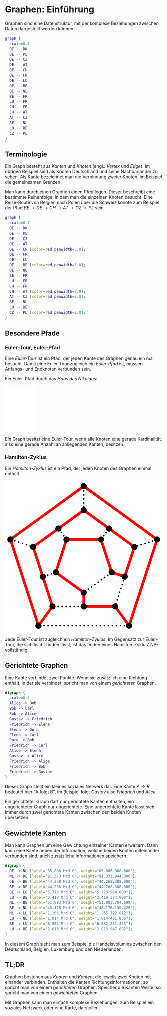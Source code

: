 # Graphen: Einführung

Graphen sind eine Datenstruktur, mit der komplexe Beziehungen zwischen Daten dargestellt werden können.

```dot engine="circo"
graph {
  scale=0.7
  DE -- DK
  DE -- PL
  DE -- CZ
  DE -- AT
  DE -- CH
  DE -- FR
  DE -- LU
  DE -- BE
  DE -- NL
  BE -- FR
  LU -- FR
  CH -- FR
  CH -- AT
  AT -- CZ
  BE -- NL
  LU -- BE
  CZ -- PL
}
```

## Terminologie

Ein Graph besteht aus *Kanten* und *Knoten* (engl.: *Vertex* und *Edge*).
Im obrigen Beispiel sind als Knoten Deutschland und seine Nachbarländer zu sehen.
Als Kante bezeichnet man die Verbindung zweier Knoten, im Beispiel die gemeinsamen Grenzen.

Man kann durch einen Graphen einen *Pfad* legen.
Dieser beschreibt eine bestimmte Reihenfolge, in dem man die einzelnen Knoten besucht.
Eine Reise-Route von Belgien nach Polen über die Schweiz könnte zum Beispiel der Pfad $BE \rightarrow DE \rightarrow CH \rightarrow AT \rightarrow CZ \rightarrow PL$ sein.

```dot engine="circo"
graph {
  scale=0.7
  DE -- DK
  DE -- PL
  DE -- CZ
  DE -- AT
  DE -- CH [color=red,penwidth=3.0];
  DE -- FR
  DE -- LU
  DE -- BE [color=red,penwidth=3.0];
  DE -- NL
  BE -- FR
  LU -- FR
  CH -- FR
  CH -- AT [color=red,penwidth=3.0];
  AT -- CZ [color=red,penwidth=3.0];
  BE -- NL
  LU -- BE
  CZ -- PL [color=red,penwidth=3.0];
}
```

## Besondere Pfade

### Euler-Tour, Euler-Pfad

Eine *Euler-Tour* ist ein Pfad, der jeden Kante des Graphen genau ein mal besucht.
Damit eine Euler-Tour zugleich ein *Euler-Pfad* ist, müssen Anfangs- und Endknoten verbunden sein.

Ein Euler-Pfad durch das *Haus des Nikolaus*:

![Haus vom Nikolaus](./assets/haus_vom_nikolaus.gif)

Ein Graph besitzt eine Euler-Tour, wenn alle Knoten eine gerade Kardinalität, also eine gerade Anzahl an anliegenden Kanten, besitzen.

### Hamilton-Zyklus

Ein *Hamilton-Zyklus* ist ein Pfad, der jeden Knoten des Graphen einmal enthält.

![Hamilton-Zyklus](./assets/Hamiltonian_path.svg)

Jede Euler-Tour ist zugleich ein *Hamilton-Zyklus*.
Im Gegensatz zur Euler-Tour, die sich leicht finden lässt, ist das finden eines Hamilton-Zyklus' NP-vollständig.

## Gerichtete Graphen

Eine Kante verbindet zwei Punkte.
Wenn sie zusätzlich eine Richtung enthält, in der sie verbindet, spricht man von einem *gerichteten* Graphen.

```dot engine="circo"
digraph {
  scale=0.7
  Alice -> Bob
  Bob -> Carl
  Bob -> Alice
  Gustav -> Friedrich
  Friedrich -> Elena
  Elena -> Dora
  Elena -> Carl
  Dora -> Bob
  Friedrich -> Carl
  Alice -> Elena
  Gustav -> Alice
  Friedrich -> Alice
  Friedrich -> Bob
  Friedrich -> Gustav
}
```

Dieser Graph stellt ein kleines soziales Netwerk dar.
Eine Kante $A \rightarrow B$ bedeutet hier "A folgt B",
im Beispiel folgt *Gustav* also *Friedrich* und *Alice*.

Ein gerichteter Graph darf nur gerichtete Kanten enthalten, ein ungerichteter Graph nur ungerichtete.
Eine ungerichtete Kante lässt sich immer durch zwei gerichtete Kanten zwischen den beiden Knoten übersetzen.

## Gewichtete Kanten

Man kann Graphen um eine Gewichtung einzelner Kanten erweitern.
Dann kann eine Kante neben der Information, welche beiden Knoten miteinander verbunden sind, auch zusätzliche Informationen speichern.

```dot engine="dot"
digraph {
  DE -> NL [label="85,886 Mrd €", weight="85.886.368.000"];
  NL -> DE [label="91,373 Mrd €", weight="91.373.944.000"];
  DE -> BE [label="44,268 Mrd €", weight="44.268.388.000"];
  BE -> DE [label="44,268 Mrd €", weight="44.268.388.000"];
  DE -> LU [label="5,773 Mrd €", weight="5.773.964.000"];
  LU -> DE [label="3,419 Mrd €", weight="3.419.324.000"];
  NL -> BE [label="51,883 Mrd €", weight="51.883.704.699"];
  BE -> NL [label="48,176 Mrd €", weight="48.176.139.425"];
  NL -> LU [label="1.265 Mrd €", weight="1.265.722.812"];
  LU -> NL [label="1.014 Mrd €", weight="1.014.461.856"];
  BE -> LU [label="6.582 Mrd €", weight="6.582.281.453"];
  LU -> BE [label="2.813 Mrd €", weight="2.813.947.802"];
}
```

In diesem Graph sieht man zum Beispiel die Handelsvolumina zwischen den Deutschland, Belgien, Luxemburg und den Niederlanden.

## TL;DR

Graphen bestehen aus *Knoten* und *Kanten*, die jeweils zwei Knoten mit einander verbinden.
Enthalten die Kanten Richtungsinformationen, so spricht man von einem *gerichteten* Graphen.
Speicher die Kanten Werte, so spricht man von einem *gewichteten* Graphen.

Mit Graphen kann man einfach komplexe Beziehungen, zum Beispiel ein soziales Netzwerk oder eine Karte, darstellen.
